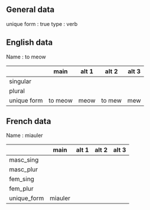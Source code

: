 ## General data

unique form : true
type : verb

## English data

Name : to meow

|             |  main   | alt 1 | alt 2  | alt 3 |
| :---------- | :-----: | :---: | :----: | ----- |
| singular    |         |       |        |       |
| plural      |         |       |        |       |
| unique form | to meow | meow  | to mew | mew   |

## French data

Name : miauler

|             |  main   | alt 1 | alt 2 | alt 3 |
| :---------- | :-----: | :---: | :---: | :---: |
| masc_sing   |         |       |       |       |
| masc_plur   |         |       |       |       |
| fem_sing    |         |       |       |       |
| fem_plur    |         |       |       |       |
| unique_form | miauler |       |       |       |


